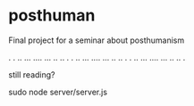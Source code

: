 posthuman
=========

Final project for a seminar about posthumanism


.
.
..
...
....
...
..
..
.
.
..
...
....
...
..
..
.
.
..
...
....
...
..
..
.

still reading?

sudo node server/server.js

